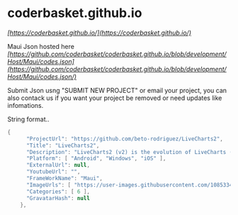 # coderbasket.github.io
*[https://coderbasket.github.io/](https://coderbasket.github.io/)*

Maui Json hosted here
*[https://github.com/coderbasket/coderbasket.github.io/blob/development/Host/Maui/codes.json](https://github.com/coderbasket/coderbasket.github.io/blob/development/Host/Maui/codes.json/)*



Submit Json  usng "SUBMIT NEW PROJECT" or email your project, you can also contack us if you want your project be removed or need updates like infomations.

String format..
```cs
{ 
      "ProjectUrl": "https://github.com/beto-rodriguez/LiveCharts2",
      "Title": "LiveCharts2",
      "Description": "LiveCharts2 (v2) is the evolution of LiveCharts (v0), it fixes the main design issues of its predecessor, it's focused to run everywhere,       improves flexibility without losing what we already had in v0.",
      "Platform": [ "Android", "Windows", "iOS" ],
      "ExternalUrl": null,
      "YoutubeUrl": "",
      "FrameWorkName": "Maui",
      "ImageUrls": [ "https://user-images.githubusercontent.com/10853349/124399763-41873900-dce3-11eb-937a-947d66d42597.gif" ],
      "Categories": [ 6 ],
      "GravatarHash": null
    },
```
